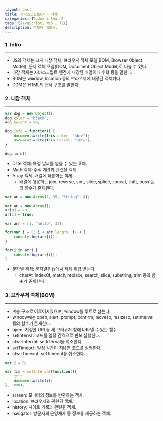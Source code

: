 ```yaml
---
layout: post
title: 자바스크립트04 - 객체
categories: [Today i learn]
tags: [JavaScript, Web , TIL]
description: 객체에 대해서.
---
```


### 1. Intro

---

- JS의 객체는 크게 내장 객체, 브라우저 객체 모델(BOM, Browser Object Model), 문서 객체 모델(DOM, Document Object Model)로 나눌 수 있다.
- 내장 객체는 자바스크립트 엔진에 내장된 배열이나 수학 등을 말한다.
- BOM은 window, location 등의 브라우저에 내장된 객체이다.
- DOM은 HTML의 문서 구조를 말한다.

### 2. 내장 객체

---

```javascript
var dog = new Object();
dog.color = "black";
dog.height = 50;

dog.info = function() {
    document.write(this.color, "<br>");
    document.write(this.height, "<br>");
}

dog.info();
```

- Date 객체: 특정 날짜를 얻을 수 있는 객체.
- Math 객체: 수식 계산과 관련된 객체.
- Array 객체: 배열에 대응하는 객체
  - 배열에 대응하는 join, reverse, sort, slice, splice, concat, shift, push 등의 함수가 존재한다.

```javascript
var ar = new Array(1, 35, "String", 4);
```

```javascript
var ar = new Array();
ar[0] = 20;
ar[1] = true;
```

```javascript
var arr = [1, "hello", 32];

for(var i = 0; i < arr.length; i++) {
    console.log(arr[i]);
}

for(i in arr) {
    console.log(arr[i]);
}
```

- 문자열 객체: 문자열은 js에서 객체 취급 받는다.
  - charAt, indexOf, match, replace, search, slice, substring, trim 등의 함수가 존재한다.

### 3. 브라우저 객체(BOM)

---

- 계층 구조로 이루어져있으며, window를 루트로 삼는다.
- window에는 open, alert, prompt, confirm, moveTo, resizeTo, setInterval 등의 함수가 존재한다.
- open: 지정한 URL을 새 브라우저 창에 나타낼 수 있는 함수.
- setInterval: 코드를 일정 간격으로 반복 실행한다.
- clearInterval: setInterval을 취소한다.
- setTimeout: 일정 시간이 지나면 코드를 실행한다.
- clearTimeout: setTimeout을 취소한다.

```javascript
var i = 0;

var tim = setInterval(function(){
    i++;
    document.write(i);
}, 1000);
```

- screen: 모니터의 정보를 반환하는 객체.
- location: 브라우저와 관련된 객체.
- history: 사이트 기록과 관련된 객체.
- navigator: 방문자의 운영체제 등 정보를 제공하는 객체.


